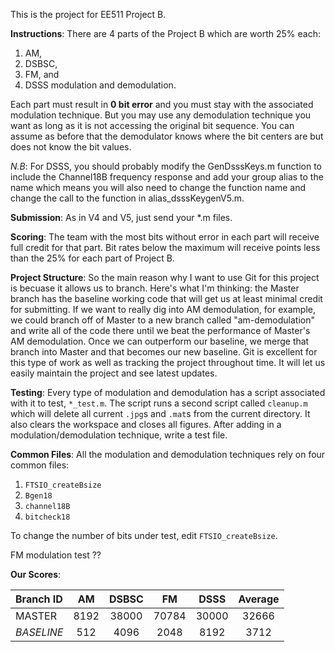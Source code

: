 This is the project for EE511 Project B.

**Instructions**: There are 4 parts of the Project B which are worth 25% each:
1. AM, 
2. DSBSC,
3. FM, and
4. DSSS modulation and demodulation. 

Each part must result in **0 bit error** and you must stay with the associated modulation technique. But you may use any demodulation technique you want as long as it is not accessing the original bit sequence. You can assume as before that the demodulator knows where the bit centers are but does not know the bit values. 

_N.B_: For DSSS, you should probably modify the GenDsssKeys.m function to include the Channel18B frequency response and add your group alias to the name which means you will also need to change the function name and change the call to the function in alias_dsssKeygenV5.m.

**Submission**: As in V4 and V5, just send your *.m files. 

**Scoring**: The team with the most bits without error in each part will receive full credit for that part. Bit rates below the maximum will receive points less than the 25% for each part of Project B. 

**Project Structure**: So the main reason why I want to use Git for this project is becuase it allows us to branch. Here's what I'm thinking: the Master branch has the baseline working code that will get us at least minimal credit for submitting. If we want to really dig into AM demodulation, for example, we could branch off of Master to a new branch called "am-demodulation" and write all of the code there until we beat the performance of Master's AM demodulation. Once we can outperform our baseline, we merge that branch into Master and that becomes our new baseline. Git is excellent for this type of work as well as tracking the project throughout time. It will let us easily maintain the project and see latest updates. 

**Testing**: Every type of modulation and demodulation has a script associated with it to test, `*_test.m`. The script runs a second script called `cleanup.m` which will delete all current `.jpg`s and `.mat`s from the current directory. It also clears the workspace and closes all figures. After adding in a modulation/demodulation technique, write a test file.

**Common Files**: All the modulation and demodulation techniques rely on four common files: 
1. `FTSIO_createBsize`
2. `Bgen18`
3. `channel18B`
4. `bitcheck18`

To change the number of bits under test, edit `FTSIO_createBsize`.

FM modulation test ??

**Our Scores**:

| Branch ID    | AM             | DSBSC         | FM            | DSSS          | Average       |
| :---         |     :---:      |     :---:     |   :---:       |     :---:     |     :---:     |
| MASTER	   | 8192   	    | 38000 	    | 70784  	    | 30000  	    | 32666         |
| _BASELINE_   | 512       	    | 4096   	    | 2048  	    | 8192  	    | 3712          |

